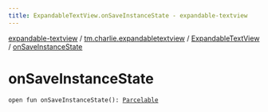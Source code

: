 ```yaml
---
title: ExpandableTextView.onSaveInstanceState - expandable-textview
---
```


[expandable-textview](../../index.html) / [tm.charlie.expandabletextview](../index.html) / [ExpandableTextView](index.html) / [onSaveInstanceState](.)

# onSaveInstanceState

`open fun onSaveInstanceState(): `[`Parcelable`](https://developer.android.com/reference/android/os/Parcelable.html)